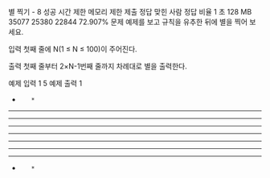 별 찍기 - 8 성공
시간 제한	메모리 제한	제출	정답	맞힌 사람	정답 비율
1 초	128 MB	35077	25380	22844	72.907%
문제
예제를 보고 규칙을 유추한 뒤에 별을 찍어 보세요.

입력
첫째 줄에 N(1 ≤ N ≤ 100)이 주어진다.

출력
첫째 줄부터 2×N-1번째 줄까지 차례대로 별을 출력한다.

예제 입력 1 
5
예제 출력 1 
*        *
**      **
***    ***
****  ****
**********
****  ****
***    ***
**      **
*        *